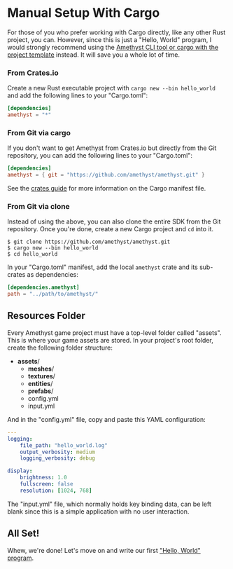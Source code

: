 # Manual Setup With Cargo

For those of you who prefer working with Cargo directly, like any other Rust
project, you can. However, since this is just a "Hello, World" program, I would
strongly recommend using the [Amethyst CLI tool or cargo with the project template][as] instead. It will save you
a whole lot of time.

[as]: ./getting_started/automatic_setup.html

### From Crates.io

Create a new Rust executable project with `cargo new --bin hello_world` and add
the following lines to your "Cargo.toml":

```toml
[dependencies]
amethyst = "*"
```

### From Git via cargo

If you don't want to get Amethyst from Crates.io but directly from the
Git repository, you can add the following lines to your "Cargo.toml":

```toml
[dependencies]
amethyst = { git = "https://github.com/amethyst/amethyst.git" }
```

See the [crates guide][crg] for more information on the Cargo manifest file.

[crg]: http://doc.crates.io/specifying-dependencies.html#specifying-dependencies-from-git-repositories

### From Git via clone

Instead of using the above, you can also clone the entire SDK from the
Git repository. Once you're done, create a new Cargo project and `cd` into it.

```
$ git clone https://github.com/amethyst/amethyst.git
$ cargo new --bin hello_world
$ cd hello_world
```

In your "Cargo.toml" manifest, add the local `amethyst` crate and its sub-crates
as dependencies:

```toml
[dependencies.amethyst]
path = "../path/to/amethyst/"
```

## Resources Folder

Every Amethyst game project must have a top-level folder called "assets".
This is where your game assets are stored. In your project's root folder, create
the following folder structure:

* **assets**/
  * **meshes**/
  * **textures**/
  * **entities**/
  * **prefabs**/
  * config.yml
  * input.yml

And in the "config.yml" file, copy and paste this YAML configuration:

```yaml
---
logging:
    file_path: "hello_world.log"
    output_verbosity: medium
    logging_verbosity: debug 

display:
    brightness: 1.0
    fullscreen: false
    resolution: [1024, 768]
```

The "input.yml" file, which normally holds key binding data, can be left blank
since this is a simple application with no user interaction.

## All Set!

Whew, we're done! Let's move on and write our first
["Hello, World" program][hw].

[hw]: ./getting_started/hello_world.html
